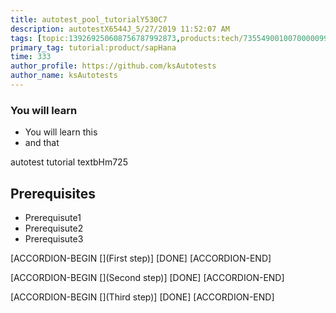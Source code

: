 ```yaml
---
title: autotest_pool_tutorialY530C7
description: autotestX6544J_5/27/2019 11:52:07 AM
tags: [topic:139269250608756787992873,products:tech/73554900100700000996,tutorial:experience/advanced]
primary_tag: tutorial:product/sapHana
time: 333
author_profile: https://github.com/ksAutotests
author_name: ksAutotests
---
```

### You will learn
- You will learn this
- and that

autotest tutorial textbHm725

## Prerequisites
- Prerequisute1
- Prerequisute2
- Prerequisute3

[ACCORDION-BEGIN [](First step)]
[DONE]
[ACCORDION-END]

[ACCORDION-BEGIN [](Second step)]
[DONE]
[ACCORDION-END]

[ACCORDION-BEGIN [](Third step)]
[DONE]
[ACCORDION-END]

